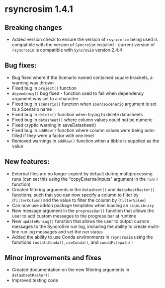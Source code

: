 # rsyncrosim 1.4.1

## Breaking changes

* Added version check to ensure the version of `rsyncrosim` being used is compatible with the version of `SyncroSim` installed - current version of `rsyncrosim` is compatible with `SyncroSim` version 2.4.4

## Bug fixes:

* Bug fixed where if the Scenario named contained square brackets, a warning was thrown
* Fixed bug in `project()` function
* `dependency()` bug fixed - function used to fail when dependency argument was set to a character
* Fixed bug in `scenario()` function when `sourceScenario` argument is set to a Scenario name
* Fixed bug in `delete()` function when trying to delete datasheets
* Fixed bug in `datasheet()` where column values could not be numeric
* Fixed cryptic warning in saveDatasheet()
* Fixed bug in `addRow()` function where column values were being auto-filled if they were a factor with one level
* Removed warnings in `addRow()` function when a tibble is supplied as the value

## New features:

* External files are no longer copied by default during multiprocessing runs (can set this using the "copyExternalInputs" argument in the `run()` function)
* Created filtering arguments in the `datasheet()` and `datasheetRaster()` functions, such that you can now specify a column to filter by (`filterColumn`) and the value to filter the column by (`filterValue`)
* Can now use addon package templates when loading an `ssimLibrary`
* New message argument in the `progressBar()` function that allows the user to add custom messages to the progress bar at runtime
* New `updateRunLog()` function that allows the user to output custom messages to the SyncroSim run log, including the ability to create multi-line run log messages and set the run status
* Added the ability to use Conda environments in `rsyncrosim` using the functions `installConda()`, `useConda()`, and `condaFilepath()`

## Minor improvements and fixes
* Created documentation on the new filtering arguments in `datasheetRaster()`
* Improved testing code
